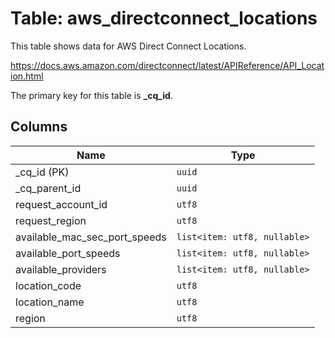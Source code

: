# Table: aws_directconnect_locations

This table shows data for AWS Direct Connect Locations.

https://docs.aws.amazon.com/directconnect/latest/APIReference/API_Location.html

The primary key for this table is **_cq_id**.

## Columns

| Name          | Type          |
| ------------- | ------------- |
|_cq_id (PK)|`uuid`|
|_cq_parent_id|`uuid`|
|request_account_id|`utf8`|
|request_region|`utf8`|
|available_mac_sec_port_speeds|`list<item: utf8, nullable>`|
|available_port_speeds|`list<item: utf8, nullable>`|
|available_providers|`list<item: utf8, nullable>`|
|location_code|`utf8`|
|location_name|`utf8`|
|region|`utf8`|